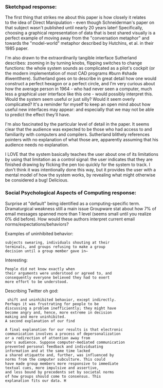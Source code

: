 ### Sketchpad response:

The first thing that strikes me about this paper is how closely it relates to the idea of Direct Manipulation - even though Schneiderman's paper on that subject wasn't published until nearly 20 years later! Specifically, choosing a graphical representation of data that is best shared visually is a perfect example of moving away from the "conversation metaphor" and towards the "model-world" metaphor described by Hutchins, et al. in their 1985 paper. 

I'm also drawn to the extraordinarily tangible interface Sutherland describes: zooming in by turning knobs, flipping switches to change functions: the whole system sounds as complicated as a pilot's cockpit (or the modern implementation of most CAD programs #burn #shade #iwentthere). Sutherland goes on to describe in great detail how one would construct a perfect hexagon or a perfect circle, and I'm very curious about how the average person in 1964 - who had never seen a computer, much less a graphical user interface like this one - would possibly interpret this. Would the system seem useful or just silly? Would it seem overly complicated? It's a reminder for myself to keep an open mind about how useful new interfaces may appear: and especially that we may not be able to predict the effect they'll have.

I'm also fascinated by the particular level of detail in the paper. It seems clear that the audience was expected to be those who had access to and familiarity with computers and compilers. Sutherland blithely references pointers with no explanation of what those are, apparently assuming that his audience needs no explanation.

I LOVE that the system basically teaches the user about one of its limitations by using that limitation as a control signal: the user indicates that they are finished drawing by flicking the pen too quickly for the system to track. I don't think it was intentionally done this way, but it provides the user with a mental model of how the system works, by revealing what might otherwise be considered a bug! Delicious.

### Social Psychological Aspects of Computing response:

Surprise at "default" being identified as a computing-specific term.
Dramaturgical weakness still a main issue
Groupware stat about how 7% of email messages spanned more than 1 level (seems small until you realize 0% did before). How would these authors interpret current email norms/expectations/behaviors?

Examples of uninhibited behavior:
```
subjects swearing, individuals shouting at their
terminals, and groups refusing to make a group
decision until a group member gave in—
```

Interesting:
```
People did not know exactly when
their arguments were understood or agreed to, and
consequently everyone believed they had to exert
more effort to be understood. 
```

Describing Twitter oh god:
```
 shift and uninhibited behavior, except indirectly.
Perhaps it was frustrating for people to be
discussing a problem inefficiently; they might have
become angry and, hence, more extreme in decision
making and more uninhibited.
A second explanation of our find
```

```
A final explanation for our results is that electronic
communication involves a process of depersonalization
or a redirection of attention away from
one's audience. Suppose computer-mediated communication
prevented personal feedback and individuating
information and at the same time lacked
a shared etiquette and, further, was influenced by
norms from the computer subculture. This could
have made group members more responsive to immediate
textual cues, more impulsive and assertive,
and less bound by precedents set by societal norms
of how groups should come to consensus. This
explanation fits our data. H
```
